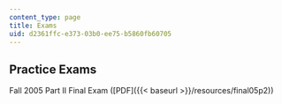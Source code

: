 ```yaml
---
content_type: page
title: Exams
uid: d2361ffc-e373-03b0-ee75-b5860fb60705
---
```


Practice Exams
--------------

Fall 2005 Part II Final Exam ([PDF]({{< baseurl >}}/resources/final05p2))